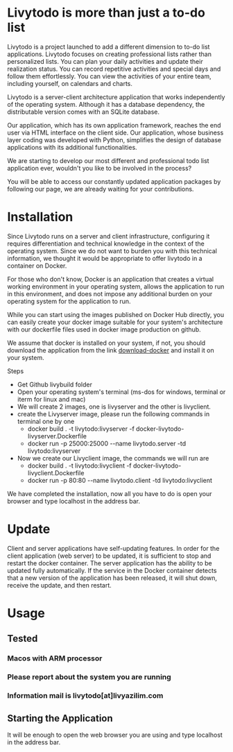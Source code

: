 # Livytodo is more than just a to-do list

Livytodo is a project launched to add a different dimension to to-do list applications. Livytodo focuses on creating professional lists rather than personalized lists. You can plan your daily activities and update their realization status. You can record repetitive activities and special days and follow them effortlessly. You can view the activities of your entire team, including yourself, on calendars and charts.

Livytodo is a server-client architecture application that works independently of the operating system. Although it has a database dependency, the distributable version comes with an SQLite database.

Our application, which has its own application framework, reaches the end user via HTML interface on the client side. Our application, whose business layer coding was developed with Python, simplifies the design of database applications with its additional functionalities.

We are starting to develop our most different and professional todo list application ever, wouldn't you like to be involved in the process?

You will be able to access our constantly updated application packages by following our page, we are already waiting for your contributions.

# Installation 

Since Livytodo runs on a server and client infrastructure, configuring it requires differentiation and technical knowledge in the context of the operating system. Since we do not want to burden you with this technical information, we thought it would be appropriate to offer livytodo in a container on Docker.

For those who don't know, Docker is an application that creates a virtual working environment in your operating system, allows the application to run in this environment, and does not impose any additional burden on your operating system for the application to run.

While you can start using the images published on Docker Hub directly, you can easily create your docker image suitable for your system's architecture with our dockerfile files used in docker image production on github.

We assume that docker is installed on your system, if not, you should download the application from the link [download-docker](https://www.docker.com/products/docker-desktop/) and install it on your system.

Steps

- Get Github livybuild folder
- Open your operating system's terminal (ms-dos for windows, terminal or iterm for linux and mac)
- We will create 2 images, one is livyserver and the other is livyclient.
- create the Livyserver image, please run the following commands in terminal one by one
  * docker build . -t livytodo:livyserver -f docker-livytodo-livyserver.Dockerfile
  * docker run -p 25000:25000 --name livytodo.server -td livytodo:livyserver
- Now we create our Livyclient image, the commands we will run are
  * docker build . -t livytodo:livyclient -f docker-livytodo-livyclient.Dockerfile
  * docker run -p 80:80 --name livytodo.client -td livytodo:livyclient

We have completed the installation, now all you have to do is open your browser and type localhost in the address bar.

# Update

Client and server applications have self-updating features. In order for the client application (web server) to be updated, it is sufficient to stop and restart the docker container. The server application has the ability to be updated fully automatically. If the service in the Docker container detects that a new version of the application has been released, it will shut down, receive the update, and then restart.

# Usage

## Tested
### Macos with ARM processor
### Please report about the system you are running
### Information mail is livytodo[at]livyazilim.com 

## Starting the Application

It will be enough to open the web browser you are using and type localhost in the address bar.



